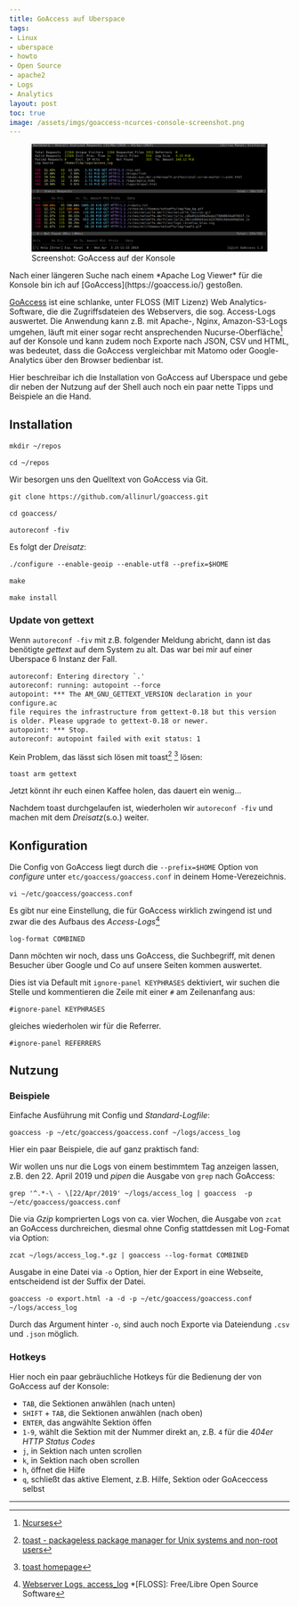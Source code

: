 ```yaml
---
title: GoAccess auf Uberspace
tags:
- Linux
- uberspace
- howto
- Open Source
- apache2
- Logs
- Analytics
layout: post
toc: true
image: /assets/imgs/goaccess-ncurces-console-screenshot.png
---
```

<figure>
  <img src="/assets/imgs/goaccess-ncurces-console-screenshot.png" alt="" />
  <figcaption>Screenshot: GoAccess auf der Konsole</figcaption>
</figure>
Nach einer längeren Suche nach einem *Apache Log Viewer* für die Konsole
bin ich auf [GoAccess](https://goaccess.io/) gestoßen.

[GoAccess](https://github.com/allinurl/goaccess) ist eine schlanke, 
unter FLOSS (MIT Lizenz) Web Analytics-Software, die die Zugriffsdateien des Webservers, 
die sog. Access-Logs auswertet. Die Anwendung kann z.B. mit Apache-, Nginx, Amazon-S3-Logs umgehen,
läuft mit einer sogar recht ansprechenden Nucurse-Oberfläche[^ncurses] auf der Konsole
und kann zudem noch Exporte nach JSON, CSV und HTML, was bedeutet, 
dass die GoAccess vergleichbar mit Matomo oder Google-Analytics über den Browser bedienbar ist.

Hier beschreibar ich die Installation von GoAccess auf Uberspace und gebe dir 
neben der Nutzung auf der Shell auch noch ein paar nette Tipps und Beispiele an die Hand.

## Installation
```
mkdir ~/repos
```
```
cd ~/repos
```

Wir besorgen uns den Quelltext von GoAccess via Git.
```
git clone https://github.com/allinurl/goaccess.git
```
```
cd goaccess/
```
```
autoreconf -fiv
```
Es folgt der *Dreisatz*: 
```
./configure --enable-geoip --enable-utf8 --prefix=$HOME
```
```
make
```
```
make install
```

### Update von gettext

Wenn `autoreconf -fiv` mit z.B. folgender Meldung abricht,
dann ist das benötigte *gettext* auf dem System zu alt.
Das war bei mir auf einer Uberspace 6 Instanz der Fall.

```
autoreconf: Entering directory `.'
autoreconf: running: autopoint --force
autopoint: *** The AM_GNU_GETTEXT_VERSION declaration in your configure.ac  
file requires the infrastructure from gettext-0.18 but this version
is older. Please upgrade to gettext-0.18 or newer.
autopoint: *** Stop.
autoreconf: autopoint failed with exit status: 1
```

Kein Problem, das lässt sich lösen mit toast[^toast1] [^toast2] lösen:
```
toast arm gettext
```
Jetzt könnt ihr euch einen Kaffee holen, das dauert ein wenig...

Nachdem toast durchgelaufen ist, wiederholen wir `autoreconf -fiv` 
und machen mit dem *Dreisatz*(s.o.) weiter. 

## Konfiguration

Die Config von GoAccess liegt durch die `--prefix=$HOME` Option von *configure*
unter `etc/goaccess/goaccess.conf` in deinem Home-Verezeichnis.

```
vi ~/etc/goaccess/goaccess.conf
```

Es gibt nur eine Einstellung, die für GoAccess wirklich zwingend ist 
und zwar die des Aufbaus des *Access-Logs*[^logs]
```
log-format COMBINED
```

Dann möchten wir noch, dass uns GoAccess, die Suchbegriff, mit denen Besucher 
über Google und Co auf unsere Seiten kommen auswertet.

Dies ist via Default mit `ignore-panel KEYPHRASES` dektiviert, 
wir suchen die Stelle und kommentieren die Zeile mit einer `#` am Zeilenanfang aus:
```
#ignore-panel KEYPHRASES
```

gleiches wiederholen wir für die Referrer.
```
#ignore-panel REFERRERS
```

## Nutzung

### Beispiele

Einfache Ausführung mit Config und *Standard-Logfile*:
```
goaccess -p ~/etc/goaccess/goaccess.conf ~/logs/access_log 
```

Hier ein paar Beispiele, die auf ganz praktisch fand:

Wir wollen uns nur die Logs von einem bestimmtem Tag anzeigen lassen, z.B. den 22. April 2019 
und *pipen* die Ausgabe von `grep` nach GoAccess:
```
grep '^.*-\ - \[22/Apr/2019' ~/logs/access_log | goaccess  -p ~/etc/goaccess/goaccess.conf
```

Die via *Gzip* komprierten Logs von ca. vier Wochen, die Ausgabe von `zcat` an GoAccess durchreichen,
diesmal ohne Config stattdessen mit Log-Fomat via Option:
```
zcat ~/logs/access_log.*.gz | goaccess --log-format COMBINED 
```

Ausgabe in eine Datei via `-o` Option, hier der Export in eine Webseite, entscheidend ist der Suffix der Datei.
```
goaccess -o export.html -a -d -p ~/etc/goaccess/goaccess.conf ~/logs/access_log 
```
Durch das Argument hinter `-o`, sind auch noch Exporte via Dateiendung `.csv` und `.json` möglich.

### Hotkeys

Hier noch ein paar gebräuchliche Hotkeys für die Bedienung der von GoAccess auf der Konsole:

* `TAB`, die Sektionen anwählen (nach unten)
* `SHIFT` + `TAB`, die Sektionen anwählen (nach oben)
* `ENTER`, das angwählte Sektion öffen
* `1-9`, wählt die Sektion mit der Nummer direkt an, z.B. `4` für die *404er HTTP Status Codes*
* `j`, in Sektion nach unten scrollen
* `k`, in Sektion nach oben scrollen
* `h`, öffnet die Hilfe
* `q`, schließt das aktive Element, z.B. Hilfe, Sektion oder GoAceccess selbst

* * *
[^ncurses]: [Ncurses](http://expample.com)
[^toast1]: [toast - packageless package manager for Unix systems and non-root users](https://wiki.uberspace.de/system:toast) 
[^toast2]: [toast homepage]([http://www.toastball.net/toast/)
[^logs]: [Webserver Logs, access_log](https://wiki.uberspace.de/webserver:logs#access_log)
*[FLOSS]: Free/Libre Open Source Software
